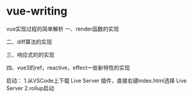 # vue-writing
vue实现过程的简单解析
一、render函数的实现

二、diff算法的实现

三、响应式的的实现

四、vue3的ref，reactive，effect一些新特性的实现


启动：
1.从VSCode上下载 Live Server 插件，直接右键index.html选择 Live Server
2.rollup启动
